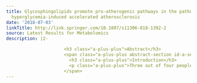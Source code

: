 ```yaml
---
title: Glycosphingolipids promote pro-atherogenic pathways in the pathogenesis of
  hyperglycemia-induced accelerated atherosclerosis
date: '2018-07-03'
linkTitle: http://link.springer.com/10.1007/s11306-018-1392-2
source: Latest Results for Metabolomics
description: |2-

                      <h3 class="a-plus-plus">Abstract</h3>
                      <span class="a-plus-plus abstract-section id-a-sec1">
                        <h3 class="a-plus-plus">Introduction</h3>
                        <p class="a-plus-plus">Three out of four people with diabetes will die of cardiovascular disease. However, the molecular mechanisms by which hyperglycemia promotes atherosclerosis, the major underlying cause of cardiovascular disease, are not clear.</p>
                      </span>
---
```

